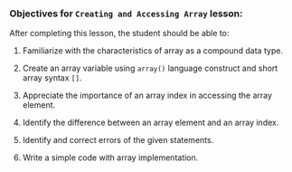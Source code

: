 ### Objectives for `Creating and Accessing Array` lesson:

After completing this lesson, the student should be able to:

1. Familiarize with the characteristics of array as a compound data type.

1. Create an array variable using `array()` language construct and short array syntax `[]`.

1. Appreciate the importance of an array index in accessing the array element.

1. Identify the difference between an array element and an array index.

1. Identify and correct errors of the given statements.

1. Write a simple code with array implementation.
